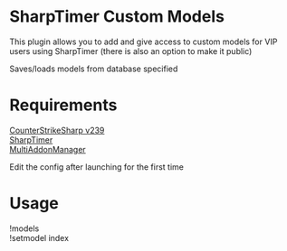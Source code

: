 
# SharpTimer Custom Models

This plugin allows you to add and give access to custom models for VIP users using SharpTimer (there is also an option to make it public)

Saves/loads models from database specified

# Requirements

[CounterStrikeSharp v239](https://github.com/roflmuffin/CounterStrikeSharp)\
[SharpTimer](https://github.com/DEAFPS/SharpTimer)\
[MultiAddonManager](https://github.com/Source2ZE/MultiAddonManager)

Edit the config after launching for the first time

# Usage

!models\
!setmodel index
